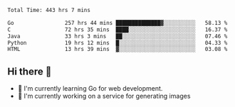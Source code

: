 <!--START_SECTION:waka-->

```txt
Total Time: 443 hrs 7 mins

Go                257 hrs 44 mins ██████████████▓░░░░░░░░░░   58.13 %
C                 72 hrs 35 mins  ████░░░░░░░░░░░░░░░░░░░░░   16.37 %
Java              33 hrs 3 mins   ██░░░░░░░░░░░░░░░░░░░░░░░   07.46 %
Python            19 hrs 12 mins  █░░░░░░░░░░░░░░░░░░░░░░░░   04.33 %
HTML              13 hrs 39 mins  ▓░░░░░░░░░░░░░░░░░░░░░░░░   03.08 %
```

<!--END_SECTION:waka-->

## Hi there 👋
- 🌱 I'm currently learning Go for web development.
- 🔭 I'm currently working on a service for generating images 

<!--
**prorok210/prorok210** is a ✨ _special_ ✨ repository because its `README.md` (this file) appears on your GitHub profile.

Here are some ideas to get you started:

- 🔭 I’m currently working on ...
- 🌱 I’m currently learning ...
- 👯 I’m looking to collaborate on ...
- 🤔 I’m looking for help with ...
- 💬 Ask me about ...
- 📫 How to reach me: ...
- 😄 Pronouns: ...
- ⚡ Fun fact: ...
-->
